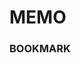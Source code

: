 # MEMO


### BOOKMARK 
 

 
### 
 
 
     
  

          
    
        
      
           
               
   
            
